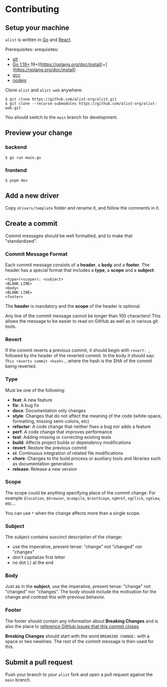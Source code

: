 # Contributing

## Setup your machine

`alist` is written in [Go](https://golang.org/) and [React](https://reactjs.org/).

Prerequisites:
erequisites:

- [git](https://git-scm.com)
- [Go 1.19+](https://golang.org/dogolang.org/doc/install).19+](https://golang.org/doc/install)+](https://golang.org/doc/install)
- [gcc](https://gcc.gnu.org/)
- [nodejs](https://nodejs.org/)

Clone `alist` and `alist-web` anywhere:

```shell
$ git clone https://github.com/alist-org/alist.git
$ git clone --recurse-submodules https://github.com/alist-org/alist-web.git
```
You should switch to the `main` branch for development.

## Preview your change
### backend
```shell
$ go run main.go
```
### frontend
```shell
$ pnpm dev
```

## Add a new driver
Copy `drivers/template` folder and rename it, and follow the comments in it.

## Create a commit

Commit messages should be well formatted, and to make that "standardized".

### Commit Message Format
Each commit message consists of a **header**, a **body** and a **footer**.  The header has a special
format that includes a **type**, a **scope** and a **subject**:

```
<type>(<scope>): <subject>
<BLANK LINE>
<body>
<BLANK LINE>
<footer>
```

The **header** is mandatory and the **scope** of the header is optional.

Any line of the commit message cannot be longer than 100 characters! This allows the message to be easier
to read on GitHub as well as in various git tools.

### Revert
If the commit reverts a previous commit, it should begin with `revert: `, followed by the header
of the reverted commit.
In the body it should say: `This reverts commit <hash>.`, where the hash is the SHA of the commit
being reverted.

### Type
Must be one of the following:

* **feat**: A new feature
* **fix**: A bug fix
* **docs**: Documentation only changes
* **style**: Changes that do not affect the meaning of the code (white-space, formatting, missing
  semi-colons, etc)
* **refactor**: A code change that neither fixes a bug nor adds a feature
* **perf**: A code change that improves performance
* **test**: Adding missing or correcting existing tests
* **build**: Affects project builds or dependency modifications
* **revert**: Restore the previous commit
* **ci**: Continuous integration of related file modifications
* **chore**: Changes to the build process or auxiliary tools and libraries such as documentation
  generation
* **release**: Release a new version

### Scope
The scope could be anything specifying place of the commit change. For example `$location`,
`$browser`, `$compile`, `$rootScope`, `ngHref`, `ngClick`, `ngView`, etc...

You can use `*` when the change affects more than a single scope.

### Subject
The subject contains succinct description of the change:

* use the imperative, present tense: "change" not "changed" nor "changes"
* don't capitalize first letter
* no dot (.) at the end

### Body
Just as in the **subject**, use the imperative, present tense: "change" not "changed" nor "changes".
The body should include the motivation for the change and contrast this with previous behavior.

### Footer
The footer should contain any information about **Breaking Changes** and is also the place to
[reference GitHub issues that this commit closes](https://help.github.com/articles/closing-issues-via-commit-messages/).

**Breaking Changes** should start with the word `BREAKING CHANGE:` with a space or two newlines.
The rest of the commit message is then used for this.

## Submit a pull request

Push your branch to your `alist` fork and open a pull request against the
`main` branch.
